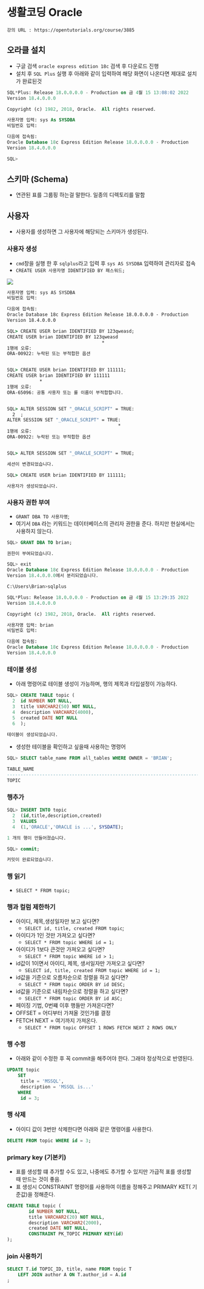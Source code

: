 # 생활코딩 Oracle

    강의 URL : https://opentutorials.org/course/3885


## 오라클 설치
- 구글 검색 `oracle express edition 18c` 검색 후 다운로드 진행
- 설치 후 `SQL Plus` 실행 후 아래와 같이 입력하여 해당 화면이 나온다면 제대로 설치가 완료된것
  
```sql
SQL*Plus: Release 18.0.0.0.0 - Production on 금 4월 15 13:08:02 2022
Version 18.4.0.0.0

Copyright (c) 1982, 2018, Oracle.  All rights reserved.

사용자명 입력: sys As SYSDBA
비밀번호 입력:

다음에 접속됨:
Oracle Database 18c Express Edition Release 18.0.0.0.0 - Production
Version 18.4.0.0.0

SQL>

```


## 스키마 (Schema)
- 연관된 표를 그룹핑 하는걸 말한다. 일종의 디렉토리를 말함

## 사용자
- 사용자를 생성하면 그 사용자에 해당되는 스키마가 생성된다.

### 사용자 생성
- `cmd`창을 실행 한 후 `sqlplus`라고 입력 후 `sys AS SYSDBA` 입력하여 관리자로 접속
- `CREATE USER 사용자명 IDENTIFIED BY 패스워드;` 

<img src="https://docs.oracle.com/cd/B19306_01/server.102/b14200/img/create_user.gif"><br>


```cmd
사용자명 입력: sys AS SYSDBA
비밀번호 입력:

다음에 접속됨:
Oracle Database 18c Express Edition Release 18.0.0.0.0 - Production
Version 18.4.0.0.0

SQL> CREATE USER brian IDENTIFIED BY 123qweasd;
CREATE USER brian IDENTIFIED BY 123qweasd
                                   *
1행에 오류:
ORA-00922: 누락된 또는 부적합한 옵션


SQL> CREATE USER brian IDENTIFIED BY 111111;
CREATE USER brian IDENTIFIED BY 111111
            *
1행에 오류:
ORA-65096: 공통 사용자 또는 롤 이름이 부적합합니다.


SQL> ALTER SESSION SET "_ORACLE_SCRIPT" = TRUE:
  2  ;
ALTER SESSION SET "_ORACLE_SCRIPT" = TRUE:
                                         *
1행에 오류:
ORA-00922: 누락된 또는 부적합한 옵션


SQL> ALTER SESSION SET "_ORACLE_SCRIPT" = TRUE;

세션이 변경되었습니다.

SQL> CREATE USER brian IDENTIFIED BY 111111;

사용자가 생성되었습니다.
```

### 사용자 권한 부여
- `GRANT DBA TO 사용자명`;
- 여기서 `DBA` 라는 키워드는 데이터베이스의 관리자 권한을 준다. 하지만 현실에서는 사용하지 않는다.

```sql
SQL> GRANT DBA TO brian;

권한이 부여되었습니다.

SQL> exit
Oracle Database 18c Express Edition Release 18.0.0.0.0 - Production
Version 18.4.0.0.0에서 분리되었습니다.

C:\Users\Brian>sqlplus

SQL*Plus: Release 18.0.0.0.0 - Production on 금 4월 15 13:29:35 2022
Version 18.4.0.0.0

Copyright (c) 1982, 2018, Oracle.  All rights reserved.

사용자명 입력: brian
비밀번호 입력:

다음에 접속됨:
Oracle Database 18c Express Edition Release 18.0.0.0.0 - Production
Version 18.4.0.0.0
```


### 테이블 생성
- 아래 명령어로 테이블 생성이 가능하며, 행의 제목과 타입설정이 가능하다.
```sql
SQL> CREATE TABLE topic (
  2  id NUMBER NOT NULL,
  3  title VARCHAR2(50) NOT NULL,
  4  description VARCHAR2(4000),
  5  created DATE NOT NULL
  6  );

테이블이 생성되었습니다.
```
- 생성한 테이블을 확인하고 싶을때 사용하는 명령어

```sql
SQL> SELECT table_name FROM all_tables WHERE OWNER = 'BRIAN';

TABLE_NAME
--------------------------------------------------------------------------------
TOPIC
```


### 행추가

```sql
SQL> INSERT INTO topic
  2  (id,title,description,created)
  3  VALUES
  4  (1,'ORACLE','ORACLE is ...', SYSDATE);

1 개의 행이 만들어졌습니다.

SQL> commit;

커밋이 완료되었습니다.
```


### 행 읽기
- `SELECT * FROM topic;`

### 행과 컬럼 제한하기
- 아이디, 제목,생성일자만 보고 싶다면?
  - `SELECT id, title, created FROM topic`;
- 아이디가 1인 것만 가져오고 싶다면?
  - `SELECT * FROM topic WHERE id = 1;`
- 아이디가 1보다 큰것만 가져오고 싶다면? 
  - `SELECT * FROM topic WHERE id > 1;`
- id값이 1이면서 아이디, 제목, 생서일자만 가져오고 싶다면?
  - `SELECT id, title, created FROM topic WHERE id = 1;`
- id값을 기준으로 오름차순으로 정렬을 하고 싶다면?
  - `SELECT * FROM topic ORDER BY id DESC;`
- id값을 기준으로 내림차순으로 정렬을 하고 싶다면?
  - `SELECT * FROM topic ORDER BY id ASC;`
- 페이징 기법, 0번쨰 이후 행들만 가져온다면? 
- OFFSET = 어디부터 가져올 것인가를 결정
- FETCH NEXT = 여기까지 가져온다.
  - `SELECT * FROM topic OFFSET 1 ROWS FETCH NEXT 2 ROWS ONLY`



### 행 수정
- 아래와 같이 수정한 후 꼭 commit을 해주어야 한다. 그래야 정상적으로 반영된다.
```sql
UPDATE topic
	SET
	 title = 'MSSQL',
	 description = 'MSSQL is...'
	WHERE
	 id = 3;
```


### 행 삭제
- 아이디 값이 3번만 삭제한다면 아래와 같은 명령어를 사용한다.
```sql
DELETE FROM topic WHERE id = 3;
```


### primary key (기본키)
- 표를 생성할 떄 추가할 수도 있고, 나중에도 추가할 수 있지만 가급적 표를 생성할 때 만드는 것이 좋음.
- 표 생성시 CONSTRAINT 명령어를 사용하여 이름을 정해주고 PRIMARY KET( 기준값)을 정해준다.
```sql
CREATE TABLE topic (
		id NUMBER NOT NULL,
		title VARCHAR2(20) NOT NULL,
		description VARCHAR2(2000),
		created DATE NOT NULL,
		CONSTRAINT PK_TOPIC PRIMARY KEY(id)
);
```


### join 사용하기
```sql
SELECT T.id TOPIC_ID, title, name FROM topic T
    LEFT JOIN author A ON T.author_id = A.id
;
```